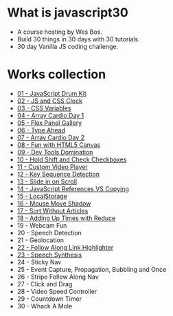 ---
---
# What is javascript30
- A course hosting by Wes Bos.
- Build 30 things in 30 days with 30 tutorials.
- 30 day Vanilla JS coding challenge.

# Works collection
- [01 - JavaScript Drum Kit][1]
- [02 - JS and CSS Clock][2]
- [03 - CSS Variables][3]
- [04 - Array Cardio Day 1][4]
- [05 - Flex Panel Gallery][5]
- [06 - Type Ahead][6]
- [07 - Array Cardio Day 2][7]
- [08 - Fun with HTML5 Canvas][8]
- [09 - Dev Tools Domination][9]
- [10 - Hold Shift and Check Checkboxes][10]
- [11 - Custom Video Player][11]
- [12 - Key Sequence Detection][12]
- [13 - Slide in on Scroll][13]
- [14 - JavaScript References VS Copying][14]
- [15 - LocalStorage][15]
- [16 - Mouse Move Shadow][16]
- [17 - Sort Without Articles][17]
- [18 - Adding Up Times with Reduce][18]
- 19 - Webcam Fun
- 20 - Speech Detection	
- 21 - Geolocation
- [22 - Follow Along Link Highlighter][22]
- [23 - Speech Synthesis][23]
- 24 - Sticky Nav
- 25 - Event Capture, Propagation, Bubbling and Once
- 26 - Stripe Follow Along Nav
- 27 - Click and Drag
- 28 - Video Speed Controller
- 29 - Countdown Timer
- 30 - Whack A Mole

[1]: https://aldy120.github.io/javascript30testing/01%20-%20JavaScript%20Drum%20Kit/index-START.html
[2]: https://aldy120.github.io/javascript30testing/02%20-%20JS%20and%20CSS%20Clock/index-START.html
[3]: https://aldy120.github.io/javascript30testing/03%20-%20CSS%20Variables/index-START.html
[4]: https://aldy120.github.io/javascript30testing/04%20-%20Array%20Cardio%20Day%201/index-START.html
[5]: https://aldy120.github.io/javascript30testing/05%20-%20Flex%20Panel%20Gallery/index-START.html
[6]: https://aldy120.github.io/javascript30testing/06%20-%20Type%20Ahead/index-START.html
[7]: https://aldy120.github.io/javascript30testing/07%20-%20Array%20Cardio%20Day%202/index-START.html
[8]: https://aldy120.github.io/javascript30testing/08%20-%20Fun%20with%20HTML5%20Canvas/index-START.html
[9]: https://aldy120.github.io/javascript30testing/09%20-%20Dev%20Tools%20Domination/index-START.html
[10]: https://aldy120.github.io/javascript30testing/10%20-%20Hold%20Shift%20and%20Check%20Checkboxes/index-START.html
[11]: https://aldy120.github.io/javascript30testing/11%20-%20Custom%20Video%20Player/index.html
[12]: https://aldy120.github.io/javascript30testing/12%20-%20Key%20Sequence%20Detection/index-START.html
[13]: https://aldy120.github.io/javascript30testing/13%20-%20Slide%20in%20on%20Scroll/index-START.html
[14]: https://aldy120.github.io/javascript30testing/14%20-%20JavaScript%20References%20VS%20Copying/index-START.html
[15]: https://aldy120.github.io/javascript30testing/15%20-%20LocalStorage/index-START.html
[16]: https://aldy120.github.io/javascript30testing/16%20-%20Mouse%20Move%20Shadow/index-start.html
[17]: https://aldy120.github.io/javascript30testing/17%20-%20Sort%20Without%20Articles/index-START.html
[18]: https://aldy120.github.io/javascript30testing/18%20-%20Adding%20Up%20Times%20with%20Reduce/index-START.html
[22]: https://aldy120.github.io/javascript30testing/22%20-%20Follow%20Along%20Link%20Highlighter/index-START.html
[23]: https://aldy120.github.io/javascript30testing/23%20-%20Speech%20Synthesis/index-START.html
